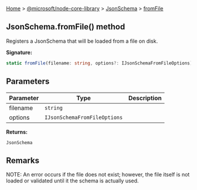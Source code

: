[Home](./index) &gt; [@microsoft/node-core-library](./node-core-library.md) &gt; [JsonSchema](./node-core-library.jsonschema.md) &gt; [fromFile](./node-core-library.jsonschema.fromfile.md)

## JsonSchema.fromFile() method

Registers a JsonSchema that will be loaded from a file on disk.

<b>Signature:</b>

```typescript
static fromFile(filename: string, options?: IJsonSchemaFromFileOptions): JsonSchema;
```

## Parameters

|  Parameter | Type | Description |
|  --- | --- | --- |
|  filename | `string` |  |
|  options | `IJsonSchemaFromFileOptions` |  |

<b>Returns:</b>

`JsonSchema`

## Remarks

NOTE: An error occurs if the file does not exist; however, the file itself is not loaded or validated until it the schema is actually used.

